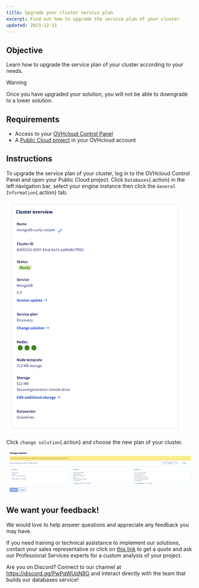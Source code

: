 ```yaml
---
title: Upgrade your cluster service plan
excerpt: Find out how to upgrade the service plan of your cluster
updated: 2023-12-11
---
```


## Objective

Learn how to upgrade the service plan of your cluster according to your needs.

> [!warning]
> Once you have upgraded your solution, you will not be able to downgrade to a lower solution.
>

## Requirements

- Access to your [OVHcloud Control Panel](https://www.ovh.com/auth/?action=gotomanager&from=https://www.ovh.es/&ovhSubsidiary=es) 
- A [Public Cloud project](https://www.ovhcloud.com/es-es/public-cloud/) in your OVHcloud account

## Instructions

To upgrade the service plan of your cluster, log in to the OVHcloud Control Panel and open your Public Cloud project. Click `Databases`{.action} in the left navigation bar, select your engine instance then click the `General Information`{.action} tab.

![Cluster overview](images/cluster_overview.png)

Click `change solution`{.action} and choose the new plan of your cluster.

![Change solution](images/plan_change_view.png)

## We want your feedback!

We would love to help answer questions and appreciate any feedback you may have.

If you need training or technical assistance to implement our solutions, contact your sales representative or click on [this link](https://www.ovhcloud.com/es-es/professional-services/) to get a quote and ask our Professional Services experts for a custom analysis of your project.

Are you on Discord? Connect to our channel at <https://discord.gg/PwPqWUpN8G> and interact directly with the team that builds our databases service!
